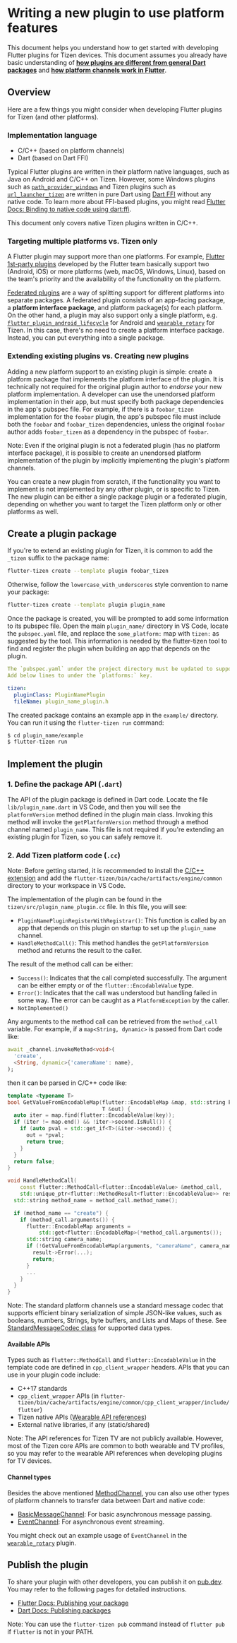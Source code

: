 # Writing a new plugin to use platform features

This document helps you understand how to get started with developing Flutter plugins for Tizen devices. This document assumes you already have basic understanding of [**how plugins are different from general Dart packages**](https://flutter.dev/docs/development/packages-and-plugins/developing-packages#types) and [**how platform channels work in Flutter**](https://flutter.dev/docs/development/platform-integration/platform-channels).

## Overview

Here are a few things you might consider when developing Flutter plugins for Tizen (and other platforms).

### Implementation language

- C/C++ (based on platform channels)
- Dart (based on Dart FFI)

Typical Flutter plugins are written in their platform native languages, such as Java on Android and C/C++ on Tizen. However, some Windows plugins such as [`path_provider_windows`](https://github.com/flutter/plugins/tree/master/packages/path_provider/path_provider_windows) and Tizen plugins such as [`url_launcher_tizen`](https://github.com/flutter-tizen/plugins/tree/master/packages/url_launcher) are written in pure Dart using [Dart FFI](https://dart.dev/guides/libraries/c-interop) without any native code. To learn more about FFI-based plugins, you might read [Flutter Docs: Binding to native code using dart:ffi](https://flutter.dev/docs/development/platform-integration/c-interop).

This document only covers native Tizen plugins written in C/C++.

### Targeting multiple platforms vs. Tizen only

A Flutter plugin may support more than one platforms. For example, [Flutter 1st-party plugins](https://github.com/flutter/plugins) developed by the Flutter team basically support two (Android, iOS) or more platforms (web, macOS, Windows, Linux), based on the team's priority and the availability of the functionality on the platform.

[Federated plugins](https://flutter.dev/docs/development/packages-and-plugins/developing-packages#federated-plugins) are a way of splitting support for different platforms into separate packages. A federated plugin consists of an app-facing package, a **platform interface package**, and platform package(s) for each platform. On the other hand, a plugin may also support only a single platform, e.g. [`flutter_plugin_android_lifecycle`](https://github.com/flutter/plugins/tree/master/packages/flutter_plugin_android_lifecycle) for Android and [`wearable_rotary`](https://github.com/flutter-tizen/plugins/tree/master/packages/wearable_rotary) for Tizen. In this case, there's no need to create a platform interface package. Instead, you can put everything into a single package.

### Extending existing plugins vs. Creating new plugins

Adding a new platform support to an existing plugin is simple: create a platform package that implements the platform interface of the plugin. It is technically not required for the original plugin author to _endorse_ your new platform implementation. A developer can use the unendorsed platform implementation in their app, but must specify both package dependencies in the app's pubspec file. For example, if there is a `foobar_tizen` implementation for the `foobar` plugin, the app's pubspec file must include both the `foobar` and `foobar_tizen` dependencies, unless the original `foobar` author adds `foobar_tizen` as a dependency in the pubspec of `foobar`.

Note: Even if the original plugin is not a federated plugin (has no platform interface package), it is possible to create an unendorsed platform implementation of the plugin by implicitly implementing the plugin's platform channels.

You can create a new plugin from scratch, if the functionality you want to implement is not implemented by any other plugin, or is specific to Tizen. The new plugin can be either a single package plugin or a federated plugin, depending on whether you want to target the Tizen platform only or other platforms as well.

## Create a plugin package

If you're to extend an existing plugin for Tizen, it is common to add the `_tizen` suffix to the package name:

```sh
flutter-tizen create --template plugin foobar_tizen
```

Otherwise, follow the `lowercase_with_underscores` style convention to name your package:

```sh
flutter-tizen create --template plugin plugin_name
```

Once the package is created, you will be prompted to add some information to its pubspec file. Open the main `plugin_name/` directory in VS Code, locate the `pubspec.yaml` file, and replace the `some_platform:` map with `tizen:` as suggested by the tool. This information is needed by the flutter-tizen tool to find and register the plugin when building an app that depends on the plugin.

```yaml
The `pubspec.yaml` under the project directory must be updated to support Tizen.
Add below lines to under the `platforms:` key.

tizen:
  pluginClass: PluginNamePlugin
  fileName: plugin_name_plugin.h
```

The created package contains an example app in the `example/` directory. You can run it using the `flutter-tizen run` command:

```sh
$ cd plugin_name/example
$ flutter-tizen run
```

## Implement the plugin

### 1. Define the package API (`.dart`)

The API of the plugin package is defined in Dart code. Locate the file `lib/plugin_name.dart` in VS Code, and then you will see the `platformVersion` method defined in the plugin main class. Invoking this method will invoke the `getPlatformVersion` method through a method channel named `plugin_name`. This file is not required if you're extending an existing plugin for Tizen, so you can safely remove it.

### 2. Add Tizen platform code (`.cc`)

Note: Before getting started, it is recommended to install the [C/C++ extension](https://marketplace.visualstudio.com/items?itemName=ms-vscode.cpptools) and add the `flutter-tizen/bin/cache/artifacts/engine/common` directory to your workspace in VS Code.

The implementation of the plugin can be found in the `tizen/src/plugin_name_plugin.cc` file. In this file, you will see:

- `PluginNamePluginRegisterWithRegistrar()`: This function is called by an app that depends on this plugin on startup to set up the `plugin_name` channel.
- `HandleMethodCall()`: This method handles the `getPlatformVersion` method and returns the result to the caller.

The result of the method call can be either:

- `Success()`: Indicates that the call completed successfully. The argument can be either empty or of the `flutter::EncodableValue` type.
- `Error()`: Indicates that the call was understood but handling failed in some way. The error can be caught as a `PlatformException` by the caller.
- `NotImplemented()`

Any arguments to the method call can be retrieved from the `method_call` variable. For example, if a `map<String, dynamic>` is passed from Dart code like:

```dart
await _channel.invokeMethod<void>(
  'create',
  <String, dynamic>{'cameraName': name},
);
```

then it can be parsed in C/C++ code like:

```cpp
template <typename T>
bool GetValueFromEncodableMap(flutter::EncodableMap &map, std::string key,
                              T &out) {
  auto iter = map.find(flutter::EncodableValue(key));
  if (iter != map.end() && !iter->second.IsNull()) {
    if (auto pval = std::get_if<T>(&iter->second)) {
      out = *pval;
      return true;
    }
  }
  return false;
}

void HandleMethodCall(
    const flutter::MethodCall<flutter::EncodableValue> &method_call,
    std::unique_ptr<flutter::MethodResult<flutter::EncodableValue>> result) {
  std::string method_name = method_call.method_name();

  if (method_name == "create") {
    if (method_call.arguments()) {
      flutter::EncodableMap arguments = 
          std::get<flutter::EncodableMap>(*method_call.arguments());
      std::string camera_name;
      if (!GetValueFromEncodableMap(arguments, "cameraName", camera_name)) {
        result->Error(...);
        return;
      }
      ...
    }
  }
}
```

Note: The standard platform channels use a standard message codec that supports efficient binary serialization of simple JSON-like values, such as booleans, numbers, Strings, byte buffers, and Lists and Maps of these. See [StandardMessageCodec class](https://api.flutter.dev/flutter/services/StandardMessageCodec-class.html) for supported data types.

#### Available APIs

Types such as `flutter::MethodCall` and `flutter::EncodableValue` in the template code are defined in `cpp_client_wrapper` headers. APIs that you can use in your plugin code include:

- C++17 standards
- `cpp_client_wrapper` APIs (in `flutter-tizen/bin/cache/artifacts/engine/common/cpp_client_wrapper/include/flutter`)
- Tizen native APIs ([Wearable API references](https://docs.tizen.org/application/native/api/wearable/latest/index.html))
- External native libraries, if any (static/shared)

Note: The API references for Tizen TV are not publicly available. However, most of the Tizen core APIs are common to both wearable and TV profiles, so you may refer to the wearable API references when developing plugins for TV devices.

#### Channel types

Besides the above mentioned [MethodChannel](https://api.flutter.dev/flutter/services/MethodChannel-class.html), you can also use other types of platform channels to transfer data between Dart and native code:

- [BasicMessageChannel](https://api.flutter.dev/flutter/services/BasicMessageChannel-class.html): For basic asynchronous message passing.
- [EventChannel](https://api.flutter.dev/flutter/services/EventChannel-class.html): For asynchronous event streaming.

You might check out an example usage of `EventChannel` in the [`wearable_rotary`](https://github.com/flutter-tizen/plugins/tree/master/packages/wearable_rotary) plugin.

## Publish the plugin

To share your plugin with other developers, you can publish it on [pub.dev](https://pub.dev). You may refer to the following pages for detailed instructions.

- [Flutter Docs: Publishing your package](https://flutter.dev/docs/development/packages-and-plugins/developing-packages#publish)
- [Dart Docs: Publishing packages](https://dart.dev/tools/pub/publishing)

Note: You can use the `flutter-tizen pub` command instead of `flutter pub` if `flutter` is not in your PATH.
